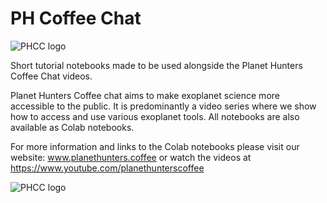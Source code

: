 # PH Coffee Chat

![PHCC logo](https://github.com/noraeisner/PH_Coffee_Chat/tree/main/logo/PHCC_logo.png)

Short tutorial notebooks made to be used alongside the Planet Hunters Coffee Chat videos.

Planet Hunters Coffee chat aims to make exoplanet science more accessible to the public. It is predominantly a video series where we show how to access and use various exoplanet tools. All notebooks are also available as Colab notebooks.

For more information and links to the Colab notebooks please visit our website: www.planethunters.coffee or watch the videos at https://www.youtube.com/planethunterscoffee

![PHCC logo](https://github.com/noraeisner/PH_Coffee_Chat/tree/main/logo/PHCC_logo_empty.png)
